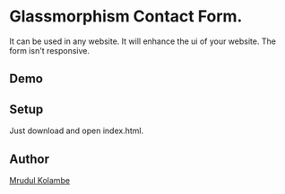 # Glassmorphism Contact Form.
It can be used in any website. It will enhance the ui of your website. The form
isn't responsive.

## Demo 


## Setup 
Just download and open index.html.

## Author 
[Mrudul Kolambe](https://github.com/mrudulkolambe/)
